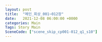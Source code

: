 ```yaml
---
layout: post
title:  "메인_회상_001~012장"
date:   2021-12-08 06:00:00 +0000
categories: Main
Tags: Story Main
SceneCode: ["scene_skip_cp001-012_q1_s10"]
---
```

